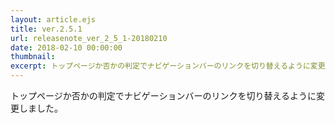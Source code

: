 ```yaml
---
layout: article.ejs
title: ver.2.5.1
url: releasenote_ver_2_5_1-20180210
date: 2018-02-10 00:00:00
thumbnail: 
excerpt: トップページか否かの判定でナビゲーションバーのリンクを切り替えるように変更
---
```


トップページか否かの判定でナビゲーションバーのリンクを切り替えるように変更しました。
